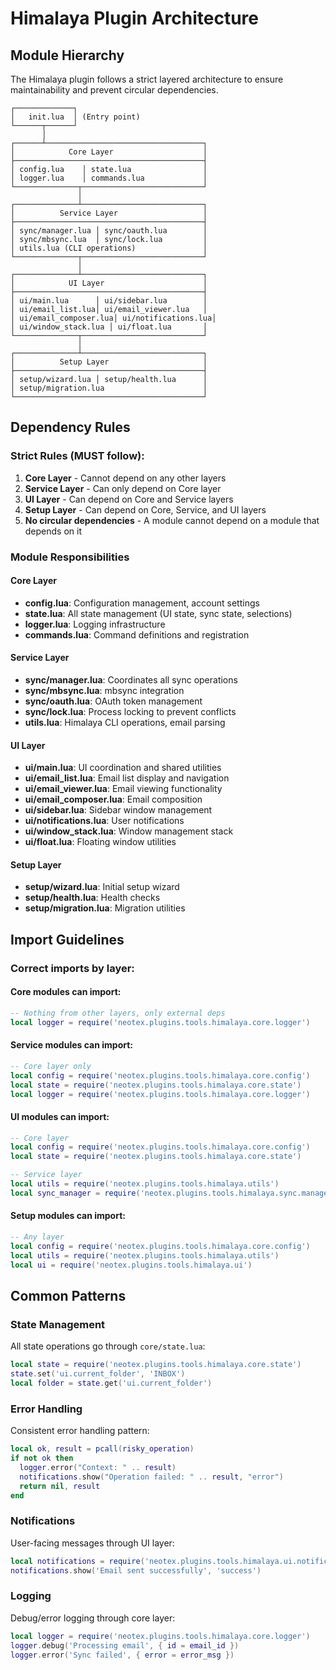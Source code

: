 # Himalaya Plugin Architecture

## Module Hierarchy

The Himalaya plugin follows a strict layered architecture to ensure maintainability and prevent circular dependencies.

```
┌─────────────┐
│   init.lua  │ (Entry point)
└──────┬──────┘
       │
┌──────┴───────────────────────────────────┐
│            Core Layer                    │
├──────────────────────────────────────────┤
│ config.lua    │ state.lua                │
│ logger.lua    │ commands.lua             │
└──────────────┬───────────────────────────┘
               │
┌──────────────┴───────────────────────────┐
│          Service Layer                   │
├──────────────────────────────────────────┤
│ sync/manager.lua │ sync/oauth.lua        │
│ sync/mbsync.lua  │ sync/lock.lua         │
│ utils.lua (CLI operations)               │
└──────────────┬───────────────────────────┘
               │
┌──────────────┴───────────────────────────┐
│            UI Layer                      │
├──────────────────────────────────────────┤
│ ui/main.lua      │ ui/sidebar.lua        │
│ ui/email_list.lua│ ui/email_viewer.lua   │
│ ui/email_composer.lua│ ui/notifications.lua│
│ ui/window_stack.lua │ ui/float.lua       │
└──────────────┬───────────────────────────┘
               │
┌──────────────┴───────────────────────────┐
│          Setup Layer                     │
├──────────────────────────────────────────┤
│ setup/wizard.lua │ setup/health.lua      │
│ setup/migration.lua                      │
└──────────────────────────────────────────┘
```

## Dependency Rules

### Strict Rules (MUST follow):
1. **Core Layer** - Cannot depend on any other layers
2. **Service Layer** - Can only depend on Core layer
3. **UI Layer** - Can depend on Core and Service layers
4. **Setup Layer** - Can depend on Core, Service, and UI layers
5. **No circular dependencies** - A module cannot depend on a module that depends on it

### Module Responsibilities

#### Core Layer
- **config.lua**: Configuration management, account settings
- **state.lua**: All state management (UI state, sync state, selections)
- **logger.lua**: Logging infrastructure
- **commands.lua**: Command definitions and registration

#### Service Layer
- **sync/manager.lua**: Coordinates all sync operations
- **sync/mbsync.lua**: mbsync integration
- **sync/oauth.lua**: OAuth token management
- **sync/lock.lua**: Process locking to prevent conflicts
- **utils.lua**: Himalaya CLI operations, email parsing

#### UI Layer
- **ui/main.lua**: UI coordination and shared utilities
- **ui/email_list.lua**: Email list display and navigation
- **ui/email_viewer.lua**: Email viewing functionality
- **ui/email_composer.lua**: Email composition
- **ui/sidebar.lua**: Sidebar window management
- **ui/notifications.lua**: User notifications
- **ui/window_stack.lua**: Window management stack
- **ui/float.lua**: Floating window utilities

#### Setup Layer
- **setup/wizard.lua**: Initial setup wizard
- **setup/health.lua**: Health checks
- **setup/migration.lua**: Migration utilities

## Import Guidelines

### Correct imports by layer:

#### Core modules can import:
```lua
-- Nothing from other layers, only external deps
local logger = require('neotex.plugins.tools.himalaya.core.logger')
```

#### Service modules can import:
```lua
-- Core layer only
local config = require('neotex.plugins.tools.himalaya.core.config')
local state = require('neotex.plugins.tools.himalaya.core.state')
local logger = require('neotex.plugins.tools.himalaya.core.logger')
```

#### UI modules can import:
```lua
-- Core layer
local config = require('neotex.plugins.tools.himalaya.core.config')
local state = require('neotex.plugins.tools.himalaya.core.state')

-- Service layer
local utils = require('neotex.plugins.tools.himalaya.utils')
local sync_manager = require('neotex.plugins.tools.himalaya.sync.manager')
```

#### Setup modules can import:
```lua
-- Any layer
local config = require('neotex.plugins.tools.himalaya.core.config')
local utils = require('neotex.plugins.tools.himalaya.utils')
local ui = require('neotex.plugins.tools.himalaya.ui')
```

## Common Patterns

### State Management
All state operations go through `core/state.lua`:
```lua
local state = require('neotex.plugins.tools.himalaya.core.state')
state.set('ui.current_folder', 'INBOX')
local folder = state.get('ui.current_folder')
```

### Error Handling
Consistent error handling pattern:
```lua
local ok, result = pcall(risky_operation)
if not ok then
  logger.error("Context: " .. result)
  notifications.show("Operation failed: " .. result, "error")
  return nil, result
end
```

### Notifications
User-facing messages through UI layer:
```lua
local notifications = require('neotex.plugins.tools.himalaya.ui.notifications')
notifications.show('Email sent successfully', 'success')
```

### Logging
Debug/error logging through core layer:
```lua
local logger = require('neotex.plugins.tools.himalaya.core.logger')
logger.debug('Processing email', { id = email_id })
logger.error('Sync failed', { error = error_msg })
```
